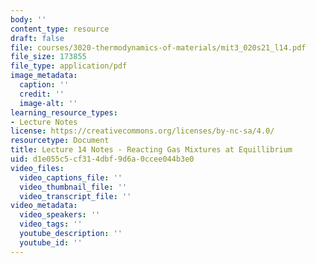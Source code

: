 ```yaml
---
body: ''
content_type: resource
draft: false
file: courses/3020-thermodynamics-of-materials/mit3_020s21_l14.pdf
file_size: 173855
file_type: application/pdf
image_metadata:
  caption: ''
  credit: ''
  image-alt: ''
learning_resource_types:
- Lecture Notes
license: https://creativecommons.org/licenses/by-nc-sa/4.0/
resourcetype: Document
title: Lecture 14 Notes - Reacting Gas Mixtures at Equillibrium
uid: d1e055c5-cf31-4dbf-9d6a-0ccee044b3e0
video_files:
  video_captions_file: ''
  video_thumbnail_file: ''
  video_transcript_file: ''
video_metadata:
  video_speakers: ''
  video_tags: ''
  youtube_description: ''
  youtube_id: ''
---
```

